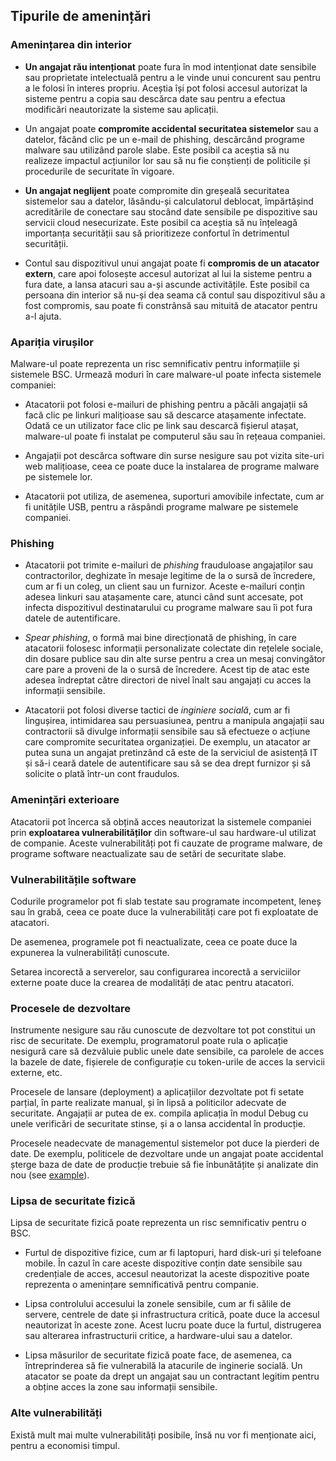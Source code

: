
## Tipurile de amenințări

### Amenințarea din interior

- **Un angajat rău intenționat** poate fura în mod intenționat date sensibile
  sau proprietate intelectuală pentru a le vinde unui concurent sau pentru a le folosi
  în interes propriu. Aceștia își pot folosi accesul autorizat la sisteme pentru
  a copia sau descărca date sau pentru a efectua modificări neautorizate la sisteme sau aplicații.

- Un angajat poate **compromite accidental securitatea sistemelor** sau a datelor,
  făcând clic pe un e-mail de phishing,
  descărcând programe malware sau utilizând parole slabe.
  Este posibil ca aceștia să nu realizeze impactul acțiunilor lor sau
  să nu fie conștienți de politicile și procedurile de securitate în vigoare.

- **Un angajat neglijent** poate compromite din greșeală securitatea sistemelor sau a datelor,
  lăsându-și calculatorul deblocat, împărtășind acreditările de conectare sau stocând date sensibile
  pe dispozitive sau servicii cloud nesecurizate. Este posibil ca aceștia să nu înțeleagă
  importanța securității sau să prioritizeze confortul în detrimentul securității.

- Contul sau dispozitivul unui angajat poate fi
  **compromis de un atacator extern**, care apoi folosește accesul autorizat al lui
  la sisteme pentru a fura date, a lansa atacuri sau a-și ascunde activitățile.
  Este posibil ca persoana din interior să nu-și dea seama că contul sau dispozitivul
  său a fost compromis, sau poate fi constrânsă sau mituită de atacator pentru a-l ajuta.


### Apariția virușilor

Malware-ul poate reprezenta un risc semnificativ pentru informațiile și sistemele BSC.
Urmează moduri în care malware-ul poate infecta sistemele companiei:

- Atacatorii pot folosi e-mailuri de phishing pentru a păcăli angajații
  să facă clic pe linkuri malițioase sau să descarce atașamente infectate.
  Odată ce un utilizator face clic pe link sau descarcă fișierul atașat,
  malware-ul poate fi instalat pe computerul său sau în rețeaua companiei.

- Angajații pot descărca software din surse nesigure sau pot vizita site-uri web malițioase,
  ceea ce poate duce la instalarea de programe malware pe sistemele lor.

- Atacatorii pot utiliza, de asemenea, suporturi amovibile infectate,
  cum ar fi unitățile USB, pentru a răspândi programe malware pe sistemele companiei.


### Phishing

- Atacatorii pot trimite e-mailuri de *phishing* frauduloase angajaților sau contractorilor,
  deghizate în mesaje legitime de la o sursă de încredere, cum ar fi un coleg, un client sau un furnizor.
  Aceste e-mailuri conțin adesea linkuri sau atașamente care, atunci când sunt accesate,
  pot infecta dispozitivul destinatarului cu programe malware sau îi pot fura datele de autentificare.

- *Spear phishing*, o formă mai bine direcționată de phishing, în care atacatorii folosesc
  informații personalizate colectate din rețelele sociale, din dosare publice sau din alte surse
  pentru a crea un mesaj convingător care pare a proveni de la o sursă de încredere.
  Acest tip de atac este adesea îndreptat către directori de nivel înalt
  sau angajați cu acces la informații sensibile.

- Atacatorii pot folosi diverse tactici de *inginiere socială*, cum ar fi lingușirea,
  intimidarea sau persuasiunea, pentru a manipula angajații sau contractorii să divulge
  informații sensibile sau să efectueze o acțiune care compromite securitatea organizației.
  De exemplu, un atacator ar putea suna un angajat pretinzând că este de la serviciul de asistență IT
  și să-i ceară datele de autentificare sau să se dea drept furnizor și să solicite o plată într-un cont fraudulos.


### Amenințări exterioare

Atacatorii pot încerca să obțină acces neautorizat la sistemele companiei prin
**exploatarea vulnerabilităților** din software-ul sau hardware-ul utilizat de companie.
Aceste vulnerabilități pot fi cauzate de programe malware, de programe software neactualizate
sau de setări de securitate slabe.

  
### Vulnerabilitățile software

Codurile programelor pot fi slab testate sau programate incompetent, leneș sau în grabă, ceea ce poate duce la
vulnerabilități care pot fi exploatate de atacatori.

De asemenea, programele pot fi neactualizate, ceea ce poate duce la expunerea la vulnerabilități cunoscute.

Setarea incorectă a serverelor, sau configurarea incorectă a serviciilor externe poate duce la
crearea de modalități de atac pentru atacatori.

### Procesele de dezvoltare

Instrumente nesigure sau rău cunoscute de dezvoltare tot pot constitui un risc de securitate.
De exemplu, programatorul poate rula o aplicație nesigură care să dezvăluie public unele date sensibile,
ca parolele de acces la bazele de date, fișierele de configurație cu token-urile de acces la servicii externe, etc.

Procesele de lansare (deployment) a aplicațiilor dezvoltate pot fi setate parțial, în parte realizate manual,
și în lipsă a politicilor adecvate de securitate.
Angajații ar putea de ex. compila aplicația în modul Debug cu unele verificări de securitate stinse,
și a o lansa accidental în producție.

Procesele neadecvate de managementul sistemelor pot duce la pierderi de date.
De exemplu, politicele de dezvoltare unde un angajat poate accidental șterge baza de date de producție
trebuie să fie înbunătățite și analizate din nou (see [example](https://about.gitlab.com/blog/2017/02/01/gitlab-dot-com-database-incident/)).

### Lipsa de securitate fizică

Lipsa de securitate fizică poate reprezenta un risc semnificativ pentru o BSC.

- Furtul de dispozitive fizice, cum ar fi laptopuri, hard disk-uri și telefoane mobile.
  În cazul în care aceste dispozitive conțin date sensibile sau credențiale de acces,
  accesul neautorizat la aceste dispozitive poate reprezenta o amenințare semnificativă pentru companie.

- Lipsa controlului accesului la zonele sensibile, cum ar fi sălile de servere,
  centrele de date și infrastructura critică, poate duce la accesul neautorizat în aceste zone.
  Acest lucru poate duce la furtul, distrugerea sau alterarea infrastructurii critice,
  a hardware-ului sau a datelor.

- Lipsa măsurilor de securitate fizică poate face, de asemenea,
  ca întreprinderea să fie vulnerabilă la atacurile de inginerie socială.
  Un atacator se poate da drept un angajat sau un contractant legitim pentru
  a obține acces la zone sau informații sensibile.

### Alte vulnerabilități

Există mult mai multe vulnerabilități posibile, însă nu vor fi menționate aici, pentru a economisi timpul.